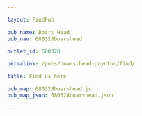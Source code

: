 ```yaml
---

layout: FindPub

pub_name: Boars Head
pub_nav: 680328boarshead

outlet_id: 680328

permalink: /pubs/boars-head-poynton/find/

title: Find us here

pub_map: 680328boarshead.js
pub_map_json: 680328boarshead.json

---
```

